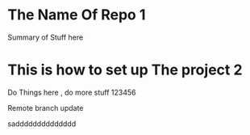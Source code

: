 # The Name Of Repo 1

Summary of Stuff here 

# This is how to set up The project 2

Do Things here , do more stuff 123456

Remote branch update 

sadddddddddddddd
